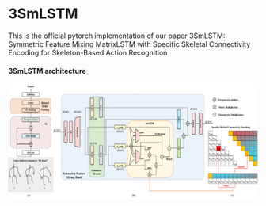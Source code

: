 # 3SmLSTM
This is the official pytorch implementation of our paper 3SmLSTM: Symmetric Feature Mixing MatrixLSTM with Specific Skeletal Connectivity Encoding for Skeleton-Based Action Recognition

####  3SmLSTM architecture
<p align="center">
   <img src="full.png" alt="drawing" width="800"/>
</p>
